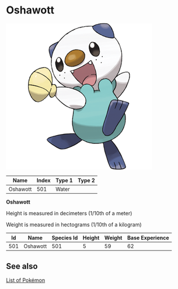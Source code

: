 # Oshawott


![Oshawott](images/501.png)

| **Name** | **Index** | **Type 1** | **Type 2** |
|----|----|----|----|
| Oshawott | 501 | Water  |  |

**Oshawott** 


Height is measured in decimeters (1/10th of a meter)

Weight is measured in hectograms (1/10th of a kilogram)

| **Id** | **Name** | **Species Id** | **Height** | **Weight** | **Base Experience** |
|--------|----------|----------------|------------|------------|---------------------|
| 501 | Oshawott | 501 | 5 | 59 | 62 |


## See also

[List of Pokémon](../pokemon.md)

